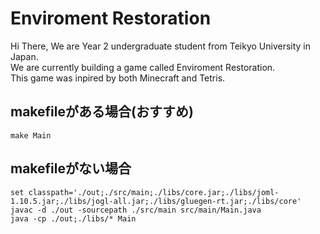 # Enviroment Restoration

Hi There, We are Year 2 undergraduate student from Teikyo University in Japan.
<br>
We are currently building a game called Enviroment Restoration.
<br>
This game was inpired by both Minecraft and Tetris.

## makefileがある場合(おすすめ)
```
make Main
```

## makefileがない場合
```make
set classpath='./out;./src/main;./libs/core.jar;./libs/joml-1.10.5.jar;./libs/jogl-all.jar;./libs/gluegen-rt.jar;./libs/core'
javac -d ./out -sourcepath ./src/main src/main/Main.java
java -cp ./out;./libs/* Main
```
